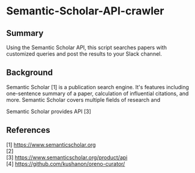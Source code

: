 # Semantic-Scholar-API-crawler

## Summary
Using the Semantic Scholar API, this script searches papers with customized queries and post the results to your Slack channel.

## Background
Semantic Scholar [1] is a publication search engine. It's features including one-sentence summary of a paper, calculation of influential citations, and more. Semantic Scholar covers multiple fields of research and 

Semantic Scholar provides API [3]

## References
[1] https://www.semanticscholar.org  
[2]  
[3] https://www.semanticscholar.org/product/api  
[4] https://github.com/kushanon/oreno-curator/  